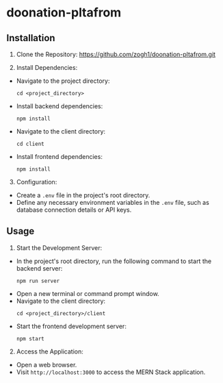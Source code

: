 # doonation-pltafrom
## Installation

1. Clone the Repository:
https://github.com/zogh1/doonation-pltafrom.git

2. Install Dependencies:
- Navigate to the project directory:
  ```
  cd <project_directory>
  ```
- Install backend dependencies:
  ```
  npm install
  ```
- Navigate to the client directory:
  ```
  cd client
  ```
- Install frontend dependencies:
  ```
  npm install
  ```

3. Configuration:
- Create a `.env` file in the project's root directory.
- Define any necessary environment variables in the `.env` file, such as database connection details or API keys.

## Usage

1. Start the Development Server:
- In the project's root directory, run the following command to start the backend server:
  ```
  npm run server
  ```
- Open a new terminal or command prompt window.
- Navigate to the client directory:
  ```
  cd <project_directory>/client
  ```
- Start the frontend development server:
  ```
  npm start
  ```

2. Access the Application:
- Open a web browser.
- Visit `http://localhost:3000` to access the MERN Stack application.
